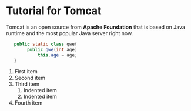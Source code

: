 # Tutorial for Tomcat

Tomcat is an open source from **Apache Foundation** that is based on Java runtime and the most popular Java server right now.

```java
   public static class qwe{
        public qwe(int age)
            this.age = age;
   }
```

1. First item
2. Second item
3. Third item
   1. Indented item
   2. Indented item
4. Fourth item
